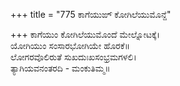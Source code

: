 +++
title = "775 ಕಾಗೆಯುಙ್ ಕೋಗಿಲೆಯುಮೊನ್ದೆ"

+++
ಕಾಗೆಯುಂ ಕೋಗಿಲೆಯುಮೊಂದೆ ಮೇಲ್ನೋಟಕ್ಕೆ।  
ಯೋಗಿಯುಂ ಸಂಸಾರಭೋಗಿಯೇ ಹೊರಕೆ॥  
ಲೋಗರವೊಲಿರುತೆ ಸುಖದುಃಖಸಂಭ್ರಮಗಳಲಿ।  
ತ್ಯಾಗಿಯವನಂತರದಿ - ಮಂಕುತಿಮ್ಮ॥  
